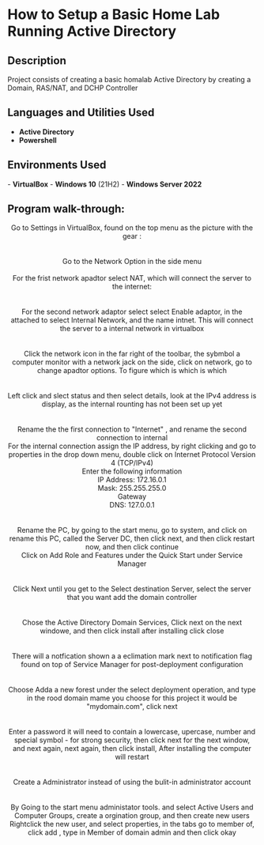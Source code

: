 <h1>How to Setup a Basic Home Lab Running Active Directory </h1>



<h2>Description</h2>
Project consists of creating a basic homalab Active Directory by creating a Domain, RAS/NAT, and  DCHP Controller
<br />


<h2>Languages and Utilities Used</h2>

- <b>Active Directory</b> 
- <b>Powershell</b>

<h2>Environments Used </h2>
- <b>VirtualBox</b> 
- <b>Windows 10</b> (21H2)
- <b>Windows Server 2022</b>

<h2>Program walk-through:</h2>

<p align="center">
Go to Settings in VirtualBox, found on the top menu as the picture with the gear : <br/>
<br />
<br />
Go  to the Network Option in the side menu
<br />
<br />
For the frist network apadtor select NAT, which will connect the server to the internet:  <br/>
<br />
<br />
For the second network adaptor select select Enable adaptor, in the attached to select Internal Network, and the name intnet. This will connect the server to a internal network in virtualbox <br/>
<br />
<br />
Click the network icon in the far right of the toolbar, the sybmbol a computer monitor with a network jack on the side, click on network, go to change apadtor options. To figure which is which is which <br/>
<br/>
<br/>  
Left click and slect status and then select details, look at the IPv4 address is display, as the internal rounting has not been set up yet <br/>
<br/>
<br/>  
Rename the the first connection to "Internet" , and rename the second connection to internal <br/>
 For the internal connection assign the IP address, by right clicking and go to properties in the drop down menu, double click on Internet Protocol Version 4 (TCP/IPv4) <br/>
Enter the following information <br/> 
  IP Address: 172.16.0.1 <br/>
  Mask: 255.255.255.0 <br/>
  Gateway <blank> <br/>
  DNS: 127.0.0.1 <br/>
<br/>
<br/>  
 Rename the PC, by going to the start menu, go to system, and click on rename this PC, called the Server DC, then click next, and then click restart now, and then click continue <br/>
 Click on Add Role and Features under the Quick Start under Service Manager <br/>
<br/>
<br/>    
 Click Next until you get to the Select destination Server, select the server that you want add the domain controller <br/>
<br/>
<br/>    
 Chose the Active Directory Domain Services, Click next on the next windowe, and then click install after installing click close <br/>
<br/>
<br/>    
 There will a notfication shown a a eclimation mark next to notification flag found on top of Service Manager for post-deployment configuration <br/>
<br/> 
<br/>    
 Choose Adda a new forest under the select deployment operation, and type in the rood domain mame you choose for this project it would be "mydomain.com", click next <br/>
<br/>
<br/>    
 Enter a password it will need to contain a lowercase, upercase, number and special symbol - for strong security, then click next for the next window, and next again,  next again, then click install, After installing the computer will restart <br/>
<br/> 
<br/>    
Create a Administrator instead of using the bulit-in administrator account <br/>
<br/> 
<br/>    
 By Going to the start menu administator tools. and select Active Users and Computer Groups, create a orgination group, and then create new users   Rightclick the new user, and select properties, in the tabs go to member of, click add , type in Member of domain admin and then click okay <br/>
 
</p>

<!--
 ```diff
- text in red
+ text in green
! text in orange
# text in gray
@@ text in purple (and bold)@@
```
--!>
